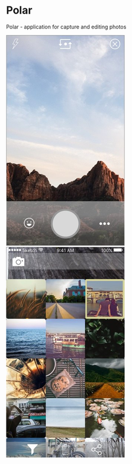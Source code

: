 # Polar
Polar - application for capture and editing photos

![alt text](Resources/vAnjjF5U6AA.jpg)
![alt text](Resources/3C25WdwCczk.jpg)
